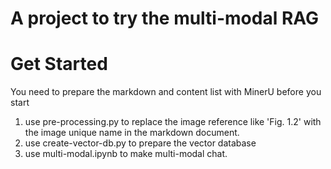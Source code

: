 # A project to try the multi-modal RAG
# Get Started
You need to prepare the markdown and content list with MinerU before you start
1. use pre-processing.py to replace the image reference like 'Fig. 1.2' with the image unique name in the markdown document.
2. use create-vector-db.py to prepare the vector database
3. use multi-modal.ipynb to make multi-modal chat.

